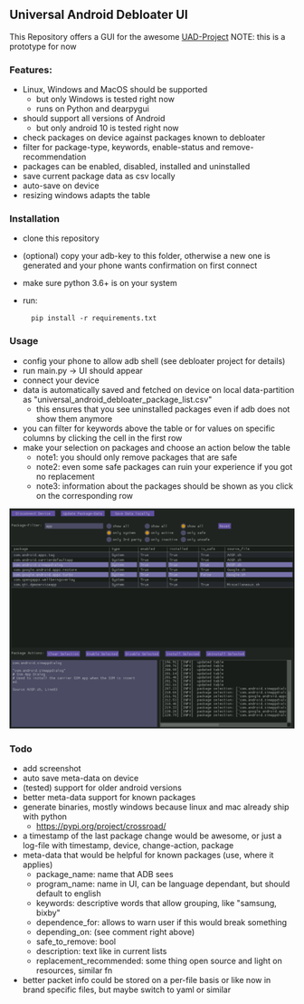 ## Universal Android Debloater UI

This Repository offers a GUI for the awesome [UAD-Project](https://gitlab.com/W1nst0n/universal-android-debloater)
NOTE: this is a prototype for now

### Features:

- Linux, Windows and MacOS should be supported
  - but only Windows is tested right now
  - runs on Python and dearpygui
- should support all versions of Android
  - but only android 10 is tested right now
- check packages on device against packages known to debloater
- filter for package-type, keywords, enable-status and remove-recommendation
- packages can be enabled, disabled, installed and uninstalled
- save current package data as csv locally
- auto-save on device
- resizing windows adapts the table

### Installation

- clone this repository
- (optional) copy your adb-key to this folder, otherwise a new one is generated and your phone wants confirmation on first connect
- make sure python 3.6+ is on your system
- run:
  
        pip install -r requirements.txt

### Usage

- config your phone to allow adb shell (see debloater project for details)
- run main.py -> UI should appear
- connect your device
- data is automatically saved and fetched on device on local data-partition as "universal_android_debloater_package_list.csv"
  - this ensures that you see uninstalled packages even if adb does not show them anymore
- you can filter for keywords above the table or for values on specific columns by clicking the cell in the first row
- make your selection on packages and choose an action below the table
  - note1: you should only remove packages that are safe
  - note2: even some safe packages can ruin your experience if you got no replacement
  - note3: information about the packages should be shown as you click on the corresponding row
  
![screenshot](./media/screenshot_alpha.png)

### Todo

- add screenshot
- auto save meta-data on device
- (tested) support for older android versions
- better meta-data support for known packages
- generate binaries, mostly windows because linux and mac already ship with python
  - https://pypi.org/project/crossroad/
- a timestamp of the last package change would be awesome, or just a log-file with timestamp, device, change-action, package
- meta-data that would be helpful for known packages (use, where it applies)
  - package_name: name that ADB sees
  - program_name: name in UI, can be language dependant, but should default to english
  - keywords: descriptive words that allow grouping, like "samsung, bixby"
  - dependence_for: allows to warn user if this would break something
  - depending_on: (see comment right above)
  - safe_to_remove: bool
  - description: text like in current lists
  - replacement_recommended: some thing open source and light on resources, similar fn
- better packet info could be stored on a per-file basis or like now in brand specific files, but maybe switch to yaml or similar

